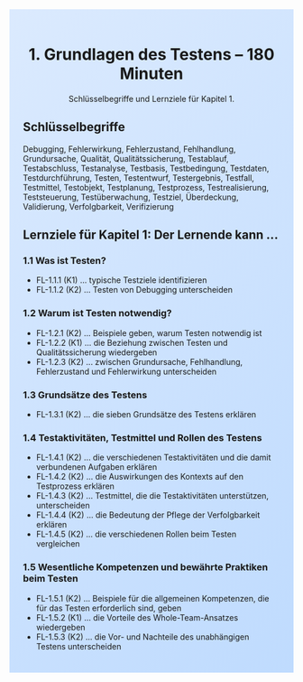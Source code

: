 
<div class="rounded-lg border shadow-sm" style="background: linear-gradient(135deg,#DBEAFE 0%,#BFDBFE 100%); padding: 24px; border-color: #3B82F6">
  <header style="margin-bottom:12px">
    <h1 class="text-2xl font-bold text-gray-900">1. Grundlagen des Testens – 180 Minuten</h1>
    <p class="text-sm text-gray-700">Schlüsselbegriffe und Lernziele für Kapitel 1.</p>
  </header>
  <article class="prose max-w-none">
    <h2>Schlüsselbegriffe</h2>
    <p>Debugging, Fehlerwirkung, Fehlerzustand, Fehlhandlung, Grundursache, Qualität,
Qualitätssicherung, Testablauf, Testabschluss, Testanalyse, Testbasis, Testbedingung,
Testdaten, Testdurchführung, Testen, Testentwurf, Testergebnis, Testfall, Testmittel,
Testobjekt, Testplanung, Testprozess, Testrealisierung, Teststeuerung, Testüberwachung,
Testziel, Überdeckung, Validierung, Verfolgbarkeit, Verifizierung</p>

   <h2>Lernziele für Kapitel 1: Der Lernende kann ...</h2>

   <h3>1.1 Was ist Testen?</h3>
   <ul>
     <li>FL-1.1.1 (K1) ... typische Testziele identifizieren</li>
     <li>FL-1.1.2 (K2) ... Testen von Debugging unterscheiden</li>
   </ul>

   <h3>1.2 Warum ist Testen notwendig?</h3>
   <ul>
     <li>FL-1.2.1 (K2) ... Beispiele geben, warum Testen notwendig ist</li>
     <li>FL-1.2.2 (K1) ... die Beziehung zwischen Testen und Qualitätssicherung wiedergeben</li>
     <li>FL-1.2.3 (K2) ... zwischen Grundursache, Fehlhandlung, Fehlerzustand und Fehlerwirkung unterscheiden</li>
   </ul>

   <h3>1.3 Grundsätze des Testens</h3>
   <ul>
     <li>FL-1.3.1 (K2) ... die sieben Grundsätze des Testens erklären</li>
   </ul>

   <h3>1.4 Testaktivitäten, Testmittel und Rollen des Testens</h3>
   <ul>
     <li>FL-1.4.1 (K2) ... die verschiedenen Testaktivitäten und die damit verbundenen Aufgaben erklären</li>
     <li>FL-1.4.2 (K2) ... die Auswirkungen des Kontexts auf den Testprozess erklären</li>
     <li>FL-1.4.3 (K2) ... Testmittel, die die Testaktivitäten unterstützen, unterscheiden</li>
     <li>FL-1.4.4 (K2) ... die Bedeutung der Pflege der Verfolgbarkeit erklären</li>
     <li>FL-1.4.5 (K2) ... die verschiedenen Rollen beim Testen vergleichen</li>
   </ul>

   <h3>1.5 Wesentliche Kompetenzen und bewährte Praktiken beim Testen</h3>
   <ul>
     <li>FL-1.5.1 (K2) ... Beispiele für die allgemeinen Kompetenzen, die für das Testen erforderlich sind, geben</li>
     <li>FL-1.5.2 (K1) ... die Vorteile des Whole-Team-Ansatzes wiedergeben</li>
     <li>FL-1.5.3 (K2) ... die Vor- und Nachteile des unabhängigen Testens unterscheiden</li>
   </ul>
  </article>
</div>
